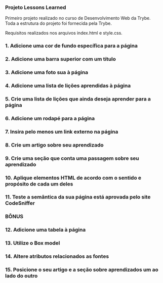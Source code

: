 ### Projeto Lessons Learned

Primeiro projeto realizado no curso de Desenvolvimento Web da Trybe. 
Toda a estrutura do projeto foi fornecida pela Trybe. 

Requisitos realizados nos arquivos index.html e style.css.

### 1. Adicione uma cor de fundo específica para a página

### 2. Adicione uma barra superior com um título

### 3. Adicione uma foto sua à página

### 4. Adicione uma lista de lições aprendidas à página

### 5. Crie uma lista de lições que ainda deseja aprender para a página

### 6. Adicione um rodapé para a página

### 7. Insira pelo menos um link externo na página

### 8. Crie um artigo sobre seu aprendizado

### 9. Crie uma seção que conta uma passagem sobre seu aprendizado

### 10. Aplique elementos HTML de acordo com o sentido e propósito de cada um deles

### 11. Teste a semântica da sua página está aprovada pelo site CodeSniffer

### BÔNUS

### 12. Adicione uma tabela à página

### 13. Utilize o Box model

### 14. Altere atributos relacionados as fontes

### 15. Posicione o seu artigo e a seção sobre aprendizados um ao lado do outro

